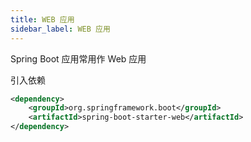 ```yaml
---
title: WEB 应用
sidebar_label: WEB 应用
---
```


Spring Boot 应用常用作 Web 应用

引入依赖

```xml
<dependency>
    <groupId>org.springframework.boot</groupId>
    <artifactId>spring-boot-starter-web</artifactId>
</dependency>
```
